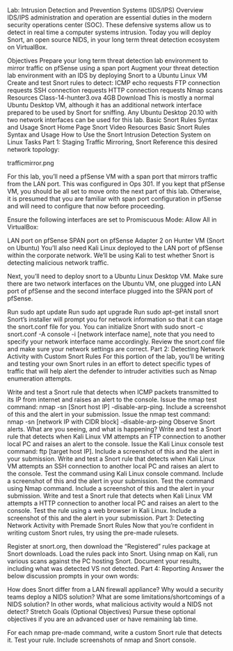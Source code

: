 Lab: Intrusion Detection and Prevention Systems (IDS/IPS)
Overview
IDS/IPS administration and operation are essential duties in the modern security operations center (SOC). These defensive systems allow us to detect in real time a computer systems intrusion. Today you will deploy Snort, an open source NIDS, in your long term threat detection ecosystem on VirtualBox.

Objectives
Prepare your long term threat detection lab environment to mirror traffic on pfSense using a span port
Augment your threat detection lab environment with an IDS by deploying Snort to a Ubuntu Linux VM
Create and test Snort rules to detect:
ICMP echo requests
FTP connection requests
SSH connection requests
HTTP connection requests
Nmap scans
Resources
Class-14-hunter3.ova 4GB Download
This is mostly a normal Ubuntu Desktop VM, although it has an additional network interface prepared to be used by Snort for sniffing.
Any Ubuntu Desktop 20.10 with two network interfaces can be used for this lab.
Basic Snort Rules Syntax and Usage
Snort Home Page
Snort Video Resources
Basic Snort Rules Syntax and Usage
How to Use the Snort Intrusion Detection System on Linux
Tasks
Part 1: Staging Traffic Mirroring, Snort
Reference this desired network topology:

trafficmirror.png

For this lab, you’ll need a pfSense VM with a span port that mirrors traffic from the LAN port. This was configured in Ops 301. If you kept that pfSense VM, you should be all set to move onto the next part of this lab. Otherwise, it is presumed that you are familiar with span port configuration in pfSense and will need to configure that now before proceeding.

Ensure the following interfaces are set to Promiscuous Mode: Allow All in VirtualBox:

LAN port on pfSense
SPAN port on pfSense
Adapter 2 on Hunter VM (Snort on Ubuntu)
You’ll also need Kali Linux deployed to the LAN port of pfSense within the corporate network. We’ll be using Kali to test whether Snort is detecting malicious network traffic.

Next, you’ll need to deploy snort to a Ubuntu Linux Desktop VM. Make sure there are two network interfaces on the Ubuntu VM, one plugged into LAN port of pfSense and the second interface plugged into the SPAN port of pfSense.

Run sudo apt update
Run sudo apt upgrade
Run sudo apt-get install snort
Snort’s installer will prompt you for network information so that it can stage the snort.conf file for you.
You can initialize Snort with sudo snort -c snort.conf -A console -i [network interface name], note that you need to specify your network interface name accordingly.
Review the snort.conf file and make sure your network settings are correct.
Part 2: Detecting Network Activity with Custom Snort Rules
For this portion of the lab, you’ll be writing and testing your own Snort rules in an effort to detect specific types of traffic that will help alert the defender to intruder activities such as Nmap enumeration attempts.

Write and test a Snort rule that detects when ICMP packets transmitted to its IP from internet and raises an alert to the console.
Issue the nmap test command: nmap -sn [Snort host IP] -disable-arp-ping.
Include a screenshot of this and the alert in your submission.
Issue the nmap test command: nmap -sn [network IP with CIDR block] -disable-arp-ping
Observe Snort alerts. What are you seeing, and what is happening?
Write and test a Snort rule that detects when Kali Linux VM attempts an FTP connection to another local PC and raises an alert to the console.
Issue the Kali Linux console test command: ftp [target host IP].
Include a screenshot of this and the alert in your submission.
Write and test a Snort rule that detects when Kali Linux VM attempts an SSH connection to another local PC and raises an alert to the console.
Test the command using Kali Linux console command.
Include a screenshot of this and the alert in your submission.
Test the command using Nmap command.
Include a screenshot of this and the alert in your submission.
Write and test a Snort rule that detects when Kali Linux VM attempts a HTTP connection to another local PC and raises an alert to the console.
Test the rule using a web browser in Kali Linux.
Include a screenshot of this and the alert in your submission.
Part 3: Detecting Network Activity with Premade Snort Rules
Now that you’re confident in writing custom Snort rules, try using the pre-made rulesets.

Register at snort.org, then download the “Registered” rules package at Snort downloads.
Load the rules pack into Snort.
Using nmap on Kali, run various scans against the PC hosting Snort.
Document your results, including what was detected VS not detected.
Part 4: Reporting
Answer the below discussion prompts in your own words:

How does Snort differ from a LAN firewall appliance?
Why would a security teams deploy a NIDS solution?
What are some limitations/shortcomings of a NIDS solution? In other words, what malicious activity would a NIDS not detect?
Stretch Goals (Optional Objectives)
Pursue these optional objectives if you are an advanced user or have remaining lab time.

For each nmap pre-made command, write a custom Snort rule that detects it.
Test your rule. Include screenshots of nmap and Snort console.